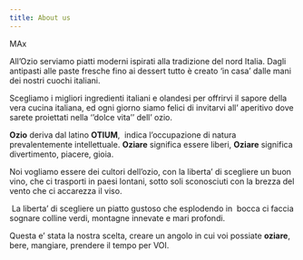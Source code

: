 ```yaml
---
title: About us
---
```



MAx

All’Ozio serviamo piatti moderni ispirati alla tradizione del nord Italia. Dagli antipasti alle paste fresche fino ai dessert tutto &egrave; creato ‘in casa’ dalle mani dei nostri cuochi italiani.

Scegliamo i migliori ingredienti italiani e olandesi per offrirvi il sapore della vera cucina italiana, ed ogni giorno siamo felici di invitarvi all’ aperitivo dove sarete proiettati nella ‘’dolce vita’’ dell’ ozio.

**Ozio** deriva dal latino **OTIUM**,&nbsp; indica l’occupazione di natura prevalentemente intellettuale. **Oziare** significa essere liberi, **Oziare** significa divertimento, piacere, gioia.

Noi vogliamo essere dei cultori dell’ozio, con la liberta’ di scegliere un buon vino, che ci trasporti in paesi lontani, sotto soli sconosciuti con la brezza del vento che ci accarezza il viso.

&nbsp;La liberta’ di scegliere un piatto gustoso che esplodendo in&nbsp; bocca ci faccia sognare colline verdi, montagne innevate e mari profondi.

Questa e’ stata la nostra scelta, creare un angolo in cui voi possiate **oziare**, bere, mangiare, prendere il tempo per VOI.